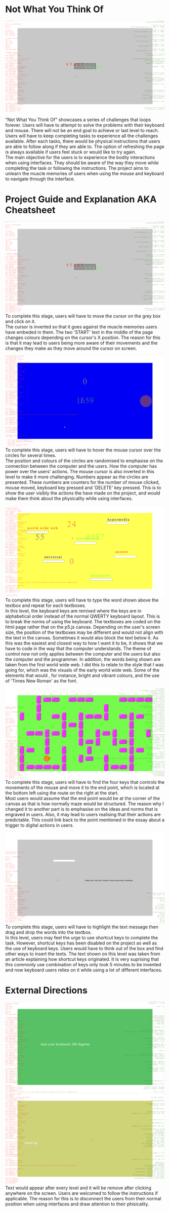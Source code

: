 # Not What You Think Of
![Screenshot of Project](ss+rec/screenshot1.png)

"Not What You Think Of" showcases a series of challenges that loops forever. Users will have to attempt to solve the problems with their keyboard and mouse. There will not be an end goal to achieve or last level to reach. Users will have to keep completing tasks to experience all the challenges available. After each tasks, there would be physical instructions that users are able to follow along if they are able to.  The option of refreshing the page is always available if users feel stuck or would like to try again.  
The main objective for the users is to experience the bodily interactions when using interfaces. They should be aware of the way they move while completing the task or following the instructions. The project aims to unlearn the muscle memories of users when using the mouse and keyboard to navigate through the interface. 

# Project Guide and Explanation AKA Cheatsheet
![Level 1](ss+rec/screenshot1.png)
To complete this stage, users will have to move the cursor on the grey box and click on it.  
The cursor is inverted so that it goes against the muscle memories users have embeded in them. The two 'START' text in the middle of the page changes colours depending on the cursor's X position. The reason for this is that it may lead to users being more aware of their movements and the changes they make as they move around the cursor on screen.  
  
  
![Level 2](ss+rec/screenshot2.png)
To complete this stage, users will have to hover the mouse cursor over the circles for several times.  
The position and colours of the circles are randomised to emphasise on the connection between the computer and the users. How the computer has power over the users' actions. The mouse cursor is also inverted in this level to make it more challenging. Numbers appear as the circles are presented. These numbers are counters for the number of mouse clicked, mouse moved, keyboard key pressed and 'DELETE' key pressed. This is to show the user visibly the actions the have made on the project, and would make them think about the physicality while using interfaces.  
  
  
![Level 3](ss+rec/screenshot3.png)
To complete this stage, users will have to type the word shown above the textbox and repeat for each textboxes.  
In this level, the keyboard keys are remixed where the keys are in alphabetical order instead of the normal QWERTY keyboard layout. This is to break the norms of using the keyboard. The textboxes are coded on the html page rather that on the p5.js canvas. Depending on the user's screen size, the position of the textboxes may be different and would not align with the text in the canvas. Sometimes it would also block the text below it. As this was the easiest and closest way to how I want it to be, it shows that we have to code in the way that the computer understands. The theme of control now not only applies between the computer and the users but also the computer and the programmer. In addition, the words being shown are taken from the first world wide web. I did this to relate to the style that I was going for, which was the visuals of the early world wide web. Some of the elements that would , for instance, bright and vibrant colours, and the use of 'Times New Roman' as the font.  
  
  
![Level 4](ss+rec/screenshot4.png)
To complete this stage, users will have to find the four keys that controls the movements of the mouse and move it to the end point, which is located at the bottom left using the route on the right at the start.  
Most users would assume that the end point would be at the corner of the canvas as that is how normally maze would be structured. The reason why I changed it to another part is to emphasise on the ideas and norms that is engraved in users. Also, it may lead to users realising that their actions are predictable. This could link back to the point mentioned in the essay about a trigger to digital actions in users.  
  
  
![Level 5](ss+rec/screenshot5.png)
To complete this stage, users will have to highlight the text message then drag and drop the words into the textbox.  
In this level, users may feel the urge to use shortcut keys to complete the task. However, shortcut keys has been disabled on the project as well as the use of keyboard keys. Users would have to think out of the box and find other ways to insert the texts. The text shown on this level was taken from an article explaining how shortcut keys originated. It is very suprising that this commonly use combination of keys only took 5 minutes to be invented and now keyboard users relies on it while using a lot of different interfaces.
  
  
# External Directions
![Direction 1](ss+rec/screenshot6.png)
![Direction 2](ss+rec/screenshot7.png)
Text would appear after every level and it will be remove after clicking anywhere on the screen. Users are welcomed to follow the instructions if applicable. The reason for this is to disconnect the users from their normal position when using interfaces and draw attention to their phisicality. 
